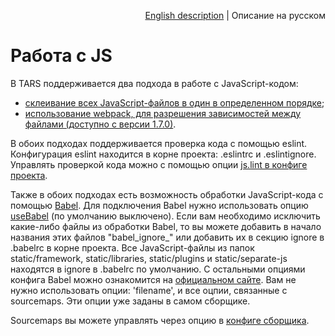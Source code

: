 <p align="right">
<a href="../en/js-processing.md">English description</a> | Описание на русском
</p>

# Работа с JS

В TARS поддерживается два подхода в работе с JavaScript-кодом:

* [склеивание всех JavaScript-файлов в один в определенном порядке](js-concat-processing.md);
* [использование webpack, для разрешения зависимостей между файлами (доступно с версии 1.7.0)](js-webpack-processing.md).

В обоих подходах поддерживается проверка кода с помощью eslint. Конфигурация eslint находится в корне проекта: .eslintrc и .eslintignore. Управлять проверкой кода можно с помощью опции [js.lint в конфиге проекта](options.md#lint).

Также в обоих подходах есть возможность обработки JavaScript-кода с помощью [Babel](https://babeljs.io/). Для подключения Babel нужно использовать опцию [useBabel](options.md#usebabel) (по умолчанию выключено). Если вам необходимо исключить какие-либо файлы из обработки Babel, то вы можете добавить в начало названия этих файлов "babel_ignore_" или добавить их в секцию ignore в .babelrc в корне проекта. Все JavaScript-файлы из папок static/framework, static/libraries, static/plugins и static/separate-js находятся в ignore в .babelrc по умолчанию. С остальными опциями конфига Babel можно ознакомится на [официальном сайте](https://babeljs.io/docs/usage/options/). Вам не нужно использовать опции: 'filename', и все оцпии, связанные с sourcemaps. Эти опции уже заданы в самом сборщике.

Sourcemaps вы можете управлять через опцию в [конфиге сборщика](options.md#sourcemaps).

